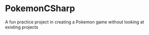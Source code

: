 # PokemonCSharp
A fun practice project in creating a Pokemon game without looking at existing projects
